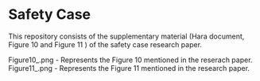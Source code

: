 # Safety Case 
This repository consists of the supplementary material (Hara document, Figure 10 and Figure 11 ) of the safety case research paper.

Figure10_.png - Represents the Figure 10 mentioned in the reserach paper.
Figure11_.png - Represents the Figure 11 mentioned in the research paper.
